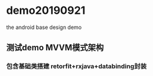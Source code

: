 # demo20190921
the android base design demo

## 测试demo MVVM模式架构
### 包含基础类搭建 retorfit+rxjava+databinding封装
